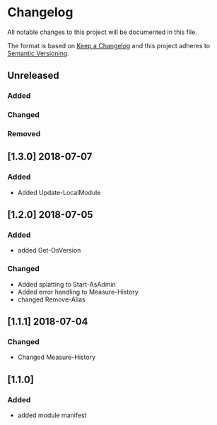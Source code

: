 # Changelog

All notable changes to this project will be documented in this file.

The format is based on [Keep a Changelog](http://keepachangelog.com/en/1.0.0/)
and this project adheres to [Semantic Versioning](http://semver.org/spec/v2.0.0.html).

## Unreleased

### Added

### Changed

### Removed

## [1.3.0] 2018-07-07

### Added

- Added Update-LocalModule

## [1.2.0] 2018-07-05

### Added

- added Get-OsVersion

### Changed

- Added splatting to Start-AsAdmin
- Added error handling to Measure-History
- changed Remove-Alias

## [1.1.1] 2018-07-04

### Changed

- Changed Measure-History

## [1.1.0]

### Added

- added module manifest
